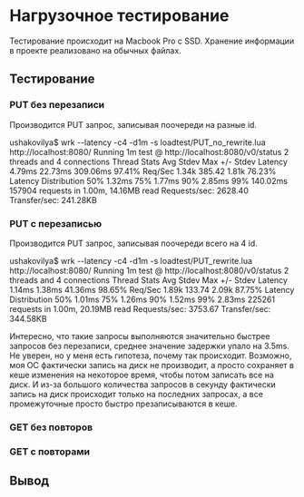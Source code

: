 # Нагрузочное тестирование
Тестирование происходит на Macbook Pro с SSD. Хранение информации в проекте реализовано на обычных файлах.

## Тестирование

### PUT без перезаписи
Производится PUT запрос, записывая поочереди на разные id. 

ushakovilya$ wrk --latency -c4 -d1m -s loadtest/PUT_no_rewrite.lua  http://localhost:8080/
Running 1m test @ http://localhost:8080/v0/status
  2 threads and 4 connections
  Thread Stats   Avg      Stdev     Max   +/- Stdev
    Latency     4.79ms   22.73ms 309.06ms   97.41%
    Req/Sec     1.34k   385.42     1.81k    76.23%
  Latency Distribution
     50%    1.32ms
     75%    1.77ms
     90%    2.85ms
     99%  140.02ms
  157904 requests in 1.00m, 14.16MB read
Requests/sec:   2628.40
Transfer/sec:    241.28KB


### PUT с перезаписью

Производится PUT запрос, записывая поочереди всего на 4 id. 

ushakovilya$ wrk --latency -c4 -d1m -s loadtest/PUT_rewrite.lua  http://localhost:8080/ 
Running 1m test @ http://localhost:8080/v0/status
  2 threads and 4 connections
  Thread Stats   Avg      Stdev     Max   +/- Stdev
    Latency     1.14ms    1.38ms  41.36ms   98.65%
    Req/Sec     1.89k   133.74     2.09k    87.75%
  Latency Distribution
     50%    1.01ms
     75%    1.26ms
     90%    1.52ms
     99%    2.83ms
  225261 requests in 1.00m, 20.19MB read
Requests/sec:   3753.67
Transfer/sec:    344.58KB

Интересно, что такие запросы выполняются значительно быстрее запросов без перезаписи, среднее значение задержки упало на 3.5ms. Не уверен, но у меня есть гипотеза, почему так происходит. Возможно, моя ОС фактически запись на диск не производит, а просто сохраняет в кеше изменения на некоторое время, чтобы потом записать все на диск. И из-за большого количества запросов в секунду фактически запись на диск происходит только на последних запросах, а все промежуточные просто быстро презаписываются в кеше.
### GET без повторов
### GET с повторами


## Вывод